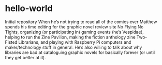 # hello-world
Initial repository
When he’s not trying to read all of the comics ever Matthew spends his time editing for the graphic novel review site No Flying No Tights, organizing (or participating in) gaming events (he’s Vespidae), helping to run the Zine Pavilion, making the fiction anthology zine Two-Fisted Librarians, and playing with Raspberry Pi computers and maker/technology stuff in general. He’s also willing to talk about why libraries are bad at cataloguing graphic novels for basically forever (or until they get better at it).
